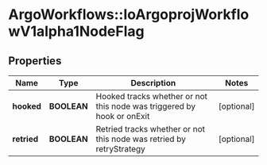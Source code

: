 # ArgoWorkflows::IoArgoprojWorkflowV1alpha1NodeFlag

## Properties
Name | Type | Description | Notes
------------ | ------------- | ------------- | -------------
**hooked** | **BOOLEAN** | Hooked tracks whether or not this node was triggered by hook or onExit | [optional] 
**retried** | **BOOLEAN** | Retried tracks whether or not this node was retried by retryStrategy | [optional] 


